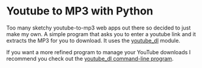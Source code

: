 # Youtube to MP3 with Python
Too many sketchy youtube-to-mp3 web apps out there so decided to just make my own. A simple program that asks you to enter a youtube link and it extracts the MP3 for you to download. It uses the [youtube_dl](https://pypi.org/project/youtube_dl/) module.

If you want a more refined program to manage your YouTube downloads I recommend you check out the [youtube_dl command-line program](https://github.com/ytdl-org/youtube-dl).
